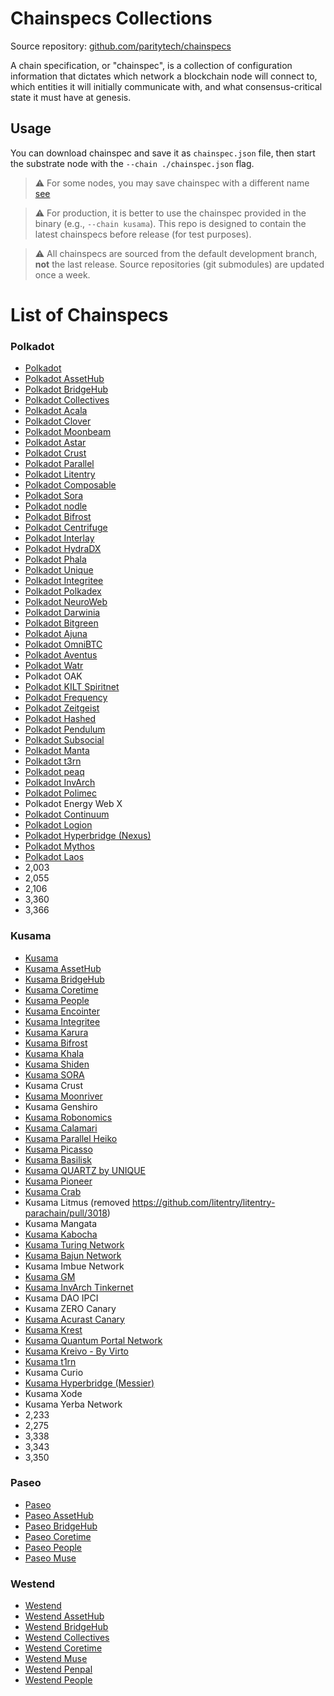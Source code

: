 # Chainspecs Collections

Source repository: [github.com/paritytech/chainspecs](https://github.com/paritytech/chainspecs)

A chain specification, or "chainspec", is a collection of configuration information that dictates which network a blockchain node will connect to, which entities it will initially communicate with, and what consensus-critical state it must have at genesis.

## Usage 
You can download chainspec and save it as `chainspec.json` file, then start the substrate node with the `--chain ./chainspec.json` flag.

> ⚠️ For some nodes, you may save chainspec with a different name [see](https://github.com/PureStake/moonbeam/issues/1104#issuecomment-996787548)

> ⚠️ For production, it is better to use the chainspec provided in the binary (e.g., `--chain kusama`). This repo is designed to contain the latest chainspecs before release (for test purposes).

> ⚠️ All chainspecs are sourced from the default development branch, **not** the last release.
> Source repositories (git submodules) are updated once a week.

# List of Chainspecs
### Polkadot
- [Polkadot](polkadot/relaychain/chainspec.json)
- [Polkadot AssetHub](polkadot/parachain/asset-hub/chainspec.json)
- [Polkadot BridgeHub](polkadot/parachain/bridge-hub/chainspec.json)
- [Polkadot Collectives](polkadot/parachain/collectives/chainspec.json)
- [Polkadot Acala](polkadot/parachain/acala/chainspec.json)
- [Polkadot Clover](polkadot/parachain/clover/chainspec.json)
- [Polkadot Moonbeam](polkadot/parachain/moonbeam/chainspec.json)
- [Polkadot Astar](polkadot/parachain/astar/chainspec.json)
- [Polkadot Crust](polkadot/parachain/crust/chainspec.json)
- [Polkadot Parallel](polkadot/parachain/parallel/chainspec.json)
- [Polkadot Litentry](polkadot/parachain/litentry/chainspec.json)
- [Polkadot Composable](polkadot/parachain/composable/chainspec.json)
- [Polkadot Sora](polkadot/parachain/sora/chainspec.json)
- [Polkadot nodle](polkadot/parachain/nodle/chainspec.json)
- [Polkadot Bifrost](polkadot/parachain/bifrost/chainspec.json)
- [Polkadot Centrifuge](polkadot/parachain/centrifuge/chainspec.json)
- [Polkadot Interlay](polkadot/parachain/interlay/chainspec.json)
- [Polkadot HydraDX](polkadot/parachain/hydradx/chainspec.json)
- [Polkadot Phala](polkadot/parachain/phala/chainspec.json)
- [Polkadot Unique](polkadot/parachain/unique/chainspec.json)
- [Polkadot Integritee](polkadot/parachain/integritee/chainspec.json)
- [Polkadot Polkadex](polkadot/parachain/polkadex/chainspec.json)
- [Polkadot NeuroWeb](polkadot/parachain/neuroweb/chainspec.json)
- [Polkadot Darwinia](polkadot/parachain/darwinia/chainspec.json)
- [Polkadot Bitgreen](polkadot/parachain/bitgreen/chainspec.json)
- [Polkadot Ajuna](polkadot/parachain/ajuna/chainspec.json)
- [Polkadot OmniBTC](polkadot/parachain/omnibtc/chainspec.json)
- [Polkadot Aventus](polkadot/parachain/aventus/chainspec.json)
- [Polkadot Watr](polkadot/parachain/watr/chainspec.json)
- Polkadot OAK
- [Polkadot KILT Spiritnet](polkadot/parachain/kilt/chainspec.json)
- [Polkadot Frequency](polkadot/parachain/frequency/chainspec.json)
- [Polkadot Zeitgeist](polkadot/parachain/zeitgeist/chainspec.json)
- [Polkadot Hashed](polkadot/parachain/hashed/chainspec.json)
- [Polkadot Pendulum](polkadot/parachain/pendulum/chainspec.json)
- [Polkadot Subsocial](polkadot/parachain/subsocial/chainspec.json)
- [Polkadot Manta](polkadot/parachain/manta/chainspec.json)
- [Polkadot t3rn](polkadot/parachain/t3rn/chainspec.json)
- [Polkadot peaq](polkadot/parachain/peaq/chainspec.json)
- [Polkadot InvArch](polkadot/parachain/invarch/chainspec.json)
- [Polkadot Polimec](polkadot/parachain/polimec/chainspec.json)
- Polkadot Energy Web X
- [Polkadot Continuum](polkadot/parachain/continuum/chainspec.json)
- [Polkadot Logion](polkadot/parachain/logion/chainspec.json)
- [Polkadot Hyperbridge (Nexus)](polkadot/parachain/hyperbridge/chainspec.json)
- [Polkadot Mythos](polkadot/parachain/mythos/chainspec.json)
- [Polkadot Laos](polkadot/parachain/laos/chainspec.json)
- 2,003
- 2,055
- 2,106
- 3,360
- 3,366


### Kusama
- [Kusama](kusama/relaychain/chainspec.json)
- [Kusama AssetHub](kusama/parachain/asset-hub/chainspec.json)
- [Kusama BridgeHub](kusama/parachain/bridge-hub/chainspec.json)
- [Kusama Coretime](kusama/parachain/coretime/chainspec.json)
- [Kusama People](kusama/parachain/people/chainspec.json)
- [Kusama Encointer](kusama/parachain/encointer/chainspec.json)
- [Kusama Integritee](kusama/parachain/integritee/chainspec.json)
- [Kusama Karura](kusama/parachain/karura/chainspec.json)
- [Kusama Bifrost](kusama/parachain/bifrost/chainspec.json)
- [Kusama Khala](kusama/parachain/khala/chainspec.json)
- [Kusama Shiden](kusama/parachain/shiden/chainspec.json)
- [Kusama SORA](kusama/parachain/sora/chainspec.json)
- Kusama Crust
- [Kusama Moonriver](kusama/parachain/moonriver/chainspec.json)
- Kusama Genshiro
- [Kusama Robonomics](kusama/parachain/robonomics/chainspec.json)
- [Kusama Calamari](kusama/parachain/calamari/chainspec.json)
- [Kusama Parallel Heiko](kusama/parachain/heiko/chainspec.json)
- [Kusama Picasso](kusama/parachain/picasso/chainspec.json)
- [Kusama Basilisk](kusama/parachain/basilisk/chainspec.json)
- [Kusama QUARTZ by UNIQUE](kusama/parachain/quartz/chainspec.json)
- [Kusama Pioneer](kusama/parachain/pioneer/chainspec.json)
- [Kusama Crab](kusama/parachain/crab/chainspec.json)
- Kusama Litmus (removed https://github.com/litentry/litentry-parachain/pull/3018)
- Kusama Mangata
- [Kusama Kabocha](kusama/parachain/kabocha/chainspec.json)
- [Kusama Turing Network](kusama/parachain/turing/chainspec.json)
- [Kusama Bajun Network](kusama/parachain/bajun/chainspec.json)
- Kusama Imbue Network
- [Kusama GM](kusama/parachain/gm/chainspec.json)
- [Kusama InvArch Tinkernet](kusama/parachain/invarch/chainspec.json)
- Kusama DAO IPCI
- Kusama ZERO Canary
- [Kusama Acurast Canary](kusama/parachain/acurast/chainspec.json)
- [Kusama Krest](kusama/parachain/krest/chainspec.json)
- [Kusama Quantum Portal Network](kusama/parachain/quantum/chainspec.json)
- [Kusama Kreivo - By Virto](kusama/parachain/kreivo/chainspec.json)
- [Kusama t1rn](kusama/parachain/t1rn/chainspec.json)
- Kusama Curio
- [Kusama Hyperbridge (Messier)](kusama/parachain/messier/chainspec.json)
- Kusama Xode
- Kusama Yerba Network
- 2,233
- 2,275
- 3,338
- 3,343
- 3,350


### Paseo
- [Paseo](paseo/relaychain/chainspec.json)
- [Paseo AssetHub](paseo/parachain/asset-hub/chainspec.json)
- [Paseo BridgeHub](paseo/parachain/bridge-hub/chainspec.json)
- [Paseo Coretime](paseo/parachain/coretime/chainspec.json)
- [Paseo People](paseo/parachain/people/chainspec.json)
- [Paseo Muse](paseo/parachain/muse/chainspec.json)

### Westend
- [Westend](westend/relaychain/chainspec.json)
- [Westend AssetHub](westend/parachain/asset-hub/chainspec.json)
- [Westend BridgeHub](westend/parachain/bridge-hub/chainspec.json)
- [Westend Collectives](westend/parachain/collectives/chainspec.json)
- [Westend Coretime](westend/parachain/coretime/chainspec.json)
- [Westend Muse](westend/parachain/mythical/chainspec.json)
- [Westend Penpal](westend/parachain/penpal/chainspec.json)
- [Westend People](westend/parachain/people/chainspec.json)
